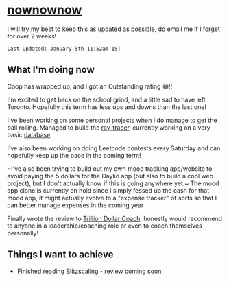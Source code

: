 # [nownownow](https://nownownow.com/about)

I will try my best to keep this as updated as possible, do email me if I forget for over 2 weeks!

`Last Updated: January 5th 11:52am IST`

## What I'm doing now

Coop has wrapped up, and I got an Outstanding rating 😁!!

I'm excited to get back on the school grind, and a little sad to have left Toronto. Hopefully this term has less ups and downs than the last one!

I've been working on some personal projects when I do manage to get the ball rolling. Managed to build the [ray-tracer](https://github.com/arora-aditya/just-another-ray-tracer), currently working on a very basic [database](https://github.com/arora-aditya/database-in-one-week)

I've also been working on doing Leetcode contests every Saturday and can hopefully keep up the pace in the coming term!

~I've also been trying to build out my own mood tracking app/website to avoid paying the 5 dollars for the Daylio app (but also to build a cool web project), but I don't actually know if this is going anywhere yet.~ The mood app clone is currently on hold since I simply fessed up the cash for that mood app, it might actually evolve to a "expense tracker" of sorts so that I can better manage expenses in the coming year

Finally wrote the review to [Trillion Dollar Coach](https://books.arora-aditya.com/trillion-dollar-coach/), honestly would recommend to anyone in a leadership/coaching role or even to coach themselves personally!

## Things I want to achieve
- Finished reading Blitzscaling - review coming soon
